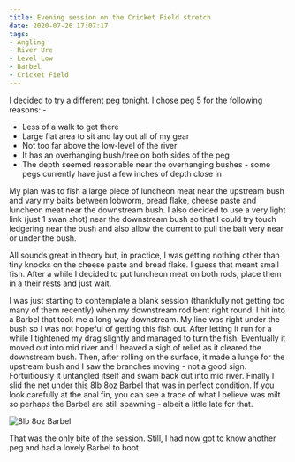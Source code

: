 ```yaml
---
title: Evening session on the Cricket Field stretch
date: 2020-07-26 17:07:17
tags:
- Angling
- River Ure
- Level Low
- Barbel
- Cricket Field
---
```

I decided to try a different peg tonight. I chose peg 5 for the following reasons: -
- Less of a walk to get there
- Large flat area to sit and lay out all of my gear
- Not too far above the low-level of the river
- It has an overhanging bush/tree on both sides of the peg
- The depth seemed reasonable near the overhanging bushes - some pegs currently have just a few inches of depth close in

My plan was to fish a large piece of luncheon meat near the upstream bush and vary my baits between lobworm, bread flake, cheese paste and luncheon meat near the downstream bush. I also decided to use a very light link (just 1 swan shot) near the downstream bush so that I could try touch ledgering near the bush and also allow the current to pull the bait very near or under the bush.

All sounds great in theory but, in practice, I was getting nothing other than tiny knocks on the cheese paste and bread flake. I guess that meant small fish. After a while I decided to put luncheon meat on both rods, place them in a their rests and just wait.

I was just starting to contemplate a blank session (thankfully not getting too many of them recently) when my downstream rod bent right round. I hit into a Barbel that took me a long way downstream. My line was right under the bush so I was not hopeful of getting this fish out. After letting it run for a while I tightened my drag slightly and managed to turn the fish. Eventually it moved out into mid river and I heaved a sigh of relief as it cleared the downstream bush. Then, after rolling on the surface, it made a lunge for the upstream bush and I saw the branches moving - not a good sign. Fortuitiously it untangled itself and swam back out into mid river. Finally I slid the net under this 8lb 8oz Barbel that was in perfect condition. If you look carefully at the anal fin, you can see a trace of what I believe was milt so perhaps the Barbel are still spawning - albeit a little late for that.

![8lb 8oz Barbel](/images/2020-07-26/8lb8ozBarbel.jpg)

That was the only bite of the session. Still, I had now got to know another peg and had a lovely Barbel to boot. 